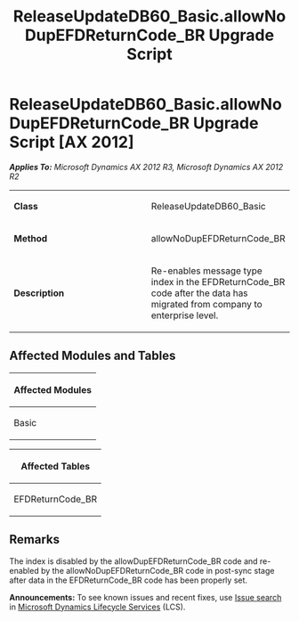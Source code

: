 ﻿---
title: ReleaseUpdateDB60_Basic.allowNoDupEFDReturnCode_BR Upgrade Script
TOCTitle: ReleaseUpdateDB60_Basic.allowNoDupEFDReturnCode_BR Upgrade Script
ms:assetid: a493be68-dacd-02d8-19e4-c11fd31b55a3
ms:mtpsurl: https://msdn.microsoft.com/en-us/library/JJ736817(v=AX.60)
ms:contentKeyID: 49710248
ms.date: 05/18/2015
mtps_version: v=AX.60
---

# ReleaseUpdateDB60\_Basic.allowNoDupEFDReturnCode\_BR Upgrade Script [AX 2012]


_**Applies To:** Microsoft Dynamics AX 2012 R3, Microsoft Dynamics AX 2012 R2_

<table>
<colgroup>
<col style="width: 50%" />
<col style="width: 50%" />
</colgroup>
<tbody>
<tr class="odd">
<td><p><strong>Class</strong></p></td>
<td><p>ReleaseUpdateDB60_Basic</p></td>
</tr>
<tr class="even">
<td><p><strong>Method</strong></p></td>
<td><p>allowNoDupEFDReturnCode_BR</p></td>
</tr>
<tr class="odd">
<td><p><strong>Description</strong></p></td>
<td><p>Re-enables message type index in the EFDReturnCode_BR code after the data has migrated from company to enterprise level.</p></td>
</tr>
</tbody>
</table>


## Affected Modules and Tables

<table>
<colgroup>
<col style="width: 100%" />
</colgroup>
<thead>
<tr class="header">
<th><p>Affected Modules</p></th>
</tr>
</thead>
<tbody>
<tr class="odd">
<td><p>Basic</p></td>
</tr>
</tbody>
</table>


<table>
<colgroup>
<col style="width: 100%" />
</colgroup>
<thead>
<tr class="header">
<th><p>Affected Tables</p></th>
</tr>
</thead>
<tbody>
<tr class="odd">
<td><p>EFDReturnCode_BR</p></td>
</tr>
</tbody>
</table>


## Remarks

The index is disabled by the allowDupEFDReturnCode\_BR code and re-enabled by the allowNoDupEFDReturnCode\_BR code in post-sync stage after data in the EFDReturnCode\_BR code has been properly set.

  
**Announcements:** To see known issues and recent fixes, use [Issue search](http://go.microsoft.com/fwlink/?linkid=389258) in [Microsoft Dynamics Lifecycle Services](http://go.microsoft.com/fwlink/?linkid=306505) (LCS).

